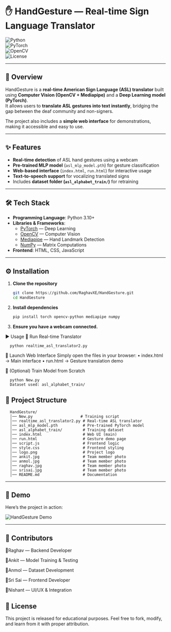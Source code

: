 # ✋ HandGesture — Real-time Sign Language Translator  

![Python](https://img.shields.io/badge/Python-3.10%2B-blue?logo=python)  
![PyTorch](https://img.shields.io/badge/PyTorch-ML-orange?logo=pytorch)  
![OpenCV](https://img.shields.io/badge/OpenCV-Computer%20Vision-green?logo=opencv)  
![License](https://img.shields.io/badge/License-Educational-lightgrey)  

---



## 📖 Overview  
HandGesture is a **real-time American Sign Language (ASL) translator** built using **Computer Vision (OpenCV + Mediapipe)** and a **Deep Learning model (PyTorch)**.  
It allows users to **translate ASL gestures into text instantly**, bridging the gap between the deaf community and non-signers.  

The project also includes a **simple web interface** for demonstrations, making it accessible and easy to use.  

---



## ✨ Features  
- **Real-time detection** of ASL hand gestures using a webcam  
- **Pre-trained MLP model** (`asl_mlp_model.pth`) for gesture classification  
- **Web-based interface** (`index.html`, `run.html`) for interactive usage  
- **Text-to-speech support** for vocalizing translated signs  
- Includes **dataset folder (`asl_alphabet_train/`)** for retraining  

---



## 🛠 Tech Stack  
- **Programming Language**: Python 3.10+  
- **Libraries & Frameworks**:  
  - [PyTorch](https://pytorch.org/) — Deep Learning  
  - [OpenCV](https://opencv.org/) — Computer Vision  
  - [Mediapipe](https://developers.google.com/mediapipe) — Hand Landmark Detection  
  - [NumPy](https://numpy.org/) — Matrix Computations  
- **Frontend**: HTML, CSS, JavaScript  

---



## ⚙️ Installation  

1. **Clone the repository**  
   ```bash
   git clone https://github.com/RaghavXE/HandGesture.git
   cd HandGesture

2. **Install dependencies**
   ```bash
   pip install torch opencv-python mediapipe numpy


3. **Ensure you have a webcam connected.**

  ▶️ Usage
  🔹 Run Real-time Translator
      
      python realtime_asl_translator2.py
      
  🔹 Launch Web Interface
      Simply open the files in your browser:
        • index.html → Main interface
        • run.html → Gesture translation demo
  
  🔹 (Optional) Train Model from Scratch
      
      python New.py
      Dataset used: asl_alphabet_train/
  

## 📂 Project Structure

      HandGesture/
      │── New.py                     # Training script
      │── realtime_asl_translator2.py # Real-time ASL translator
      │── asl_mlp_model.pth           # Pre-trained PyTorch model
      │── asl_alphabet_train/         # Training dataset
      │── index.html                  # Web UI (main)
      │── run.html                    # Gesture demo page
      │── script.js                   # Frontend logic
      │── style.css                   # Frontend styling
      │── logo.png                    # Project logo
      │── ankit.jpg                   # Team member photo
      │── anmol.jpg                   # Team member photo
      │── raghav.jpg                  # Team member photo
      │── srisai.jpg                  # Team member photo
      │── README.md                   # Documentation

---


## 📸 Demo  

   Here’s the project in action:  
    
   ![HandGesture Demo](WhatsApp%20Image%202025-08-31%20at%2010.00.12_dc497f8d.jpg)

    
  
---

## 👥 Contributors
    
  🔹Raghav — Backend Developer 
  
  🔹Ankit — Model Training & Testing
  
  🔹Anmol — Dataset Development
  
  🔹Sri Sai — Frontend Developer
  
  🔹Nishant — UI/UX & Integration
  

## 📜 License

  
  This project is released for educational purposes.
  Feel free to fork, modify, and learn from it with proper attribution.
